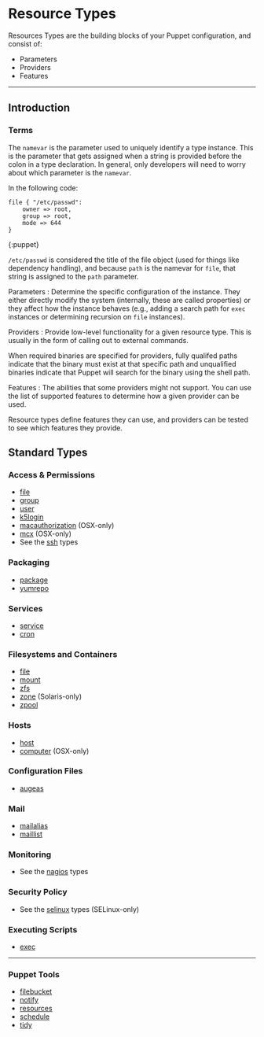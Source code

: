 Resource Types
==============

Resources Types are the building blocks of your Puppet configuration, and consist of:

* Parameters 
* Providers
* Features

* * *

Introduction
------------

### Terms

The `namevar` is the parameter used to uniquely identify a type
instance. This is the parameter that gets assigned when a string is
provided before the colon in a type declaration. In general, only
developers will need to worry about which parameter is the
`namevar`.

In the following code:

    file { "/etc/passwd":
        owner => root,
        group => root,
        mode => 644
    }
{:puppet}

`/etc/passwd` is considered the title of the file object (used for
things like dependency handling), and because `path` is the namevar
for `file`, that string is assigned to the `path` parameter.

Parameters
: Determine the specific configuration of the
  instance. They either directly modify the system (internally, these
  are called properties) or they affect how the instance behaves
  (e.g., adding a search path for `exec` instances or determining
  recursion on `file` instances).

Providers
: Provide low-level functionality for a given
  resource type. This is usually in the form of calling out to
  external commands.

  When required binaries are specified for providers, fully qualifed
  paths indicate that the binary must exist at that specific path and
  unqualified binaries indicate that Puppet will search for the
  binary using the shell path.

Features
: The abilities that some providers might not support.
  You can use the list of supported features to determine how a given
  provider can be used.

  Resource types define features they can use, and providers can be
  tested to see which features they provide.

Standard Types
--------------

### Access & Permissions

* [file](file.html)
* [group](group.html)
* [user](user.html)
* [k5login](k5login.html)
* [macauthorization](macauthorization.html) (OSX-only)
* [mcx](mcx.html) (OSX-only)
* See the [ssh](ssh/) types

### Packaging

* [package](package.html)
* [yumrepo](yumrepo.html)

### Services

* [service](service.html)
* [cron](cron.html)

### Filesystems and Containers

* [file](file.html)
* [mount](mount.html)
* [zfs](zfs.html)
* [zone](zone.html) (Solaris-only)
* [zpool](zpool.html)

### Hosts

* [host](host.html)
* [computer](computer.html) (OSX-only)

### Configuration Files

* [augeas](augeas.html) 

### Mail

* [mailalias](mailalias.html)
* [maillist](maillist.html)

### Monitoring 

* See the [nagios](nagios/) types

### Security Policy

* See the [selinux](selinux/) types (SELinux-only)

### Executing Scripts

* [exec](exec.html)

* * * * *

### Puppet Tools

* [filebucket](filebucket.html)
* [notify](notify.html)
* [resources](resources.html)
* [schedule](schedule.html)
* [tidy](tidy.html)

